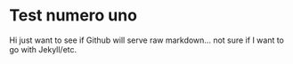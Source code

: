 # Test numero uno

Hi just want to see if Github will serve raw markdown... not sure if I want to go with Jekyll/etc.